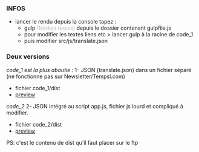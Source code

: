 ### INFOS
- lancer le rendu depuis la console tapez :
	- gulp <span style="color: #B5B5B5;">(Nodejs requis)</span> depuis le dossier contenant gulpfile.js
	- pour modifier les textes liens etc > lancer gulp à la racine de code_1 
	- puis modifier src/js/translate.json

### Deux versions 
*code_1 est la plus aboutie :*
1- JSON (translate.json) dans un fichier séparé (ne fonctionne pas sur Newsletter/Tempsl.com)
- fichier code_1/dist
- [ preview ](http://www.webdesignord.fr/domoti/TL/dist/)

*code_2*
2- JSON intégré au script app.js, fichier js lourd et compliqué à modifier.
- fichier code_2/dist
- [ preview ](https://tempsl.com/Newsletters/miroir/temps/dist/index.html)


PS: c'est le contenu de dist qu'il faut placer sur le ftp